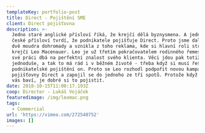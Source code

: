 ```yaml
---
templateKey: portfolio-post
title: Direct - Pojištění SME
client: Direct pojišťovna
description: >-
  Jedno staré anglické přísloví říká, že krejčí dělá byznysmena. A jedno nové
  české přísloví tvrdí, že podnikatele pojišťuje Direct. Proto jsme dali tyhle
  dvě moudra dohromady a vznikla z toho reklama, kde si hlavní roli střihnul
  krejčí Leo Macenauer. Leo je už třetím pokračovatelem rodinného řemesla a ve
  své práci dbá na perfektní znalost svého klienta. Věci jdou pak totiž rychle a
  jednoduše, a tak to má rád i v běžném životě - třeba když si musí řešit své
  podnikatelské pojištění on. Proto se Leo rozhodl podpořit novou kampaň
  pojišťovny Direct a zapojil se do jednoho ze tří spotů. Protože když děláte co
  vás baví, je dobré si to pojistit.
date: 2018-10-15T11:00:17.193Z
coop: Director - Lukáš Vojáček
featuredimage: /img/leomac.png
tags:
  - Commercial
url: 'https://vimeo.com/272540752'
images: []
---
```


